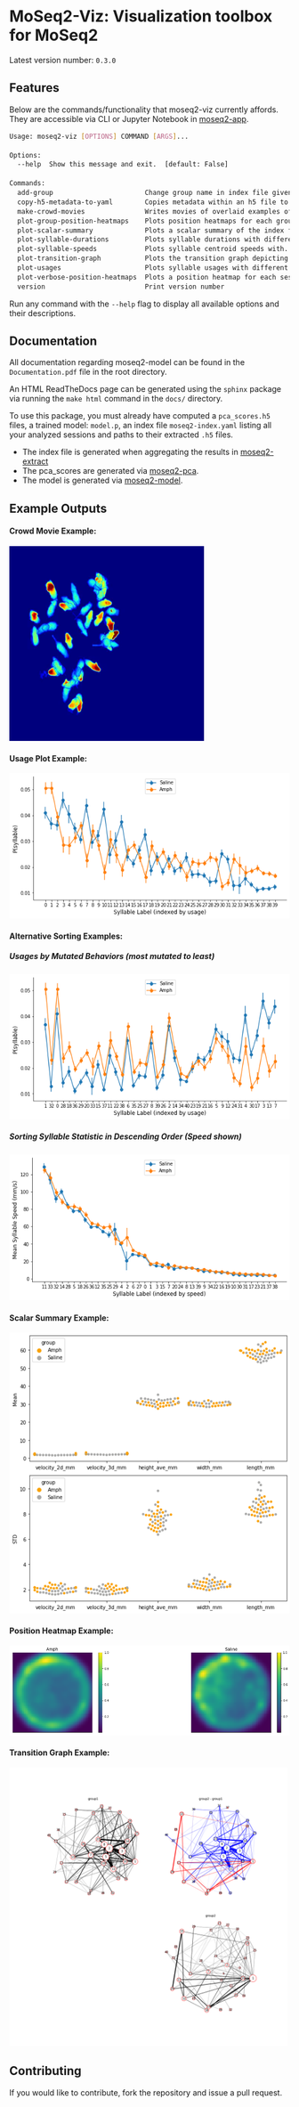 # MoSeq2-Viz: Visualization toolbox for MoSeq2

Latest version number: `0.3.0`

## Features 

Below are the commands/functionality that moseq2-viz currently affords. 
They are accessible via CLI or Jupyter Notebook in [moseq2-app](https://github.com/dattalab/moseq2-app/tree/release). 
```bash
Usage: moseq2-viz [OPTIONS] COMMAND [ARGS]...

Options:
  --help  Show this message and exit.  [default: False]

Commands:
  add-group                       Change group name in index file given a...
  copy-h5-metadata-to-yaml        Copies metadata within an h5 file to a...
  make-crowd-movies               Writes movies of overlaid examples of the...
  plot-group-position-heatmaps    Plots position heatmaps for each group in...
  plot-scalar-summary             Plots a scalar summary of the index file...
  plot-syllable-durations         Plots syllable durations with different...
  plot-syllable-speeds            Plots syllable centroid speeds with...
  plot-transition-graph           Plots the transition graph depicting the...
  plot-usages                     Plots syllable usages with different...
  plot-verbose-position-heatmaps  Plots a position heatmap for each session...
  version                         Print version number
```

Run any command with the `--help` flag to display all available options and their descriptions.

## Documentation

All documentation regarding moseq2-model can be found in the `Documentation.pdf` file in the root directory.

An HTML ReadTheDocs page can be generated using the `sphinx` package via running the `make html` command 
in the `docs/` directory.

To use this package, you must already have computed a `pca_scores.h5` files, a trained model: `model.p`, an index file
 `moseq2-index.yaml` listing all your analyzed sessions and paths to their extracted `.h5` files.  

 - The index file is generated when aggregating the results in [moseq2-extract](https://github.com/dattalab/moseq2-extract/tree/release) 
 - The pca_scores are generated via [moseq2-pca](https://github.com/dattalab/moseq2-pca/tree/release).
 - The model is generated via [moseq2-model](https://github.com/dattalab/moseq2-model/tree/release).
 
 
## Example Outputs

#### Crowd Movie Example:
<img src="https://github.com/dattalab/moseq2-viz/blob/test-suite/media/rear_up_wall.gif" width=350 height=350>

#### Usage Plot Example:

<img src="https://github.com/dattalab/moseq2-viz/blob/test-suite/media/usages.png">

#### Alternative Sorting Examples:

##### Usages by Mutated Behaviors (most mutated to least)

<img src="https://github.com/dattalab/moseq2-viz/blob/test-suite/media/u_mute.png">

##### Sorting Syllable Statistic in Descending Order (Speed shown)

<img src="https://github.com/dattalab/moseq2-viz/blob/test-suite/media/speeds.png">

#### Scalar Summary Example:

<img src="https://github.com/dattalab/moseq2-viz/blob/test-suite/media/scalars.png">

#### Position Heatmap Example:

<img src="https://github.com/dattalab/moseq2-viz/blob/test-suite/media/heatmaps.png">

#### Transition Graph Example:

<img src="https://github.com/dattalab/moseq2-viz/blob/test-suite/media/transitions2.png" height=500 width=500>


## Contributing

If you would like to contribute, fork the repository and issue a pull request.  
